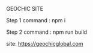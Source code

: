 GEOCHIC SITE

Step 1
command : npm i

Step 2
command : npm run build

site: https://geochicglobal.com